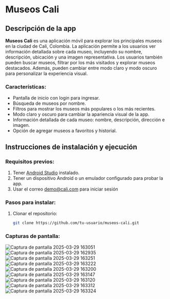 # Museos Cali

## Descripción de la app

**Museos Cali** es una aplicación móvil para explorar los principales museos en la ciudad de Cali, Colombia. La aplicación permite a los usuarios ver información detallada sobre cada museo, incluyendo su nombre, descripción, ubicación y una imagen representativa. Los usuarios también pueden buscar museos, filtrar por los más visitados y explorar museos destacados. Además, pueden cambiar entre modo claro y modo oscuro para personalizar la experiencia visual.

### Características:
- Pantalla de inicio con login para ingresar.
- Búsqueda de museos por nombre.
- Filtros para mostrar los museos más populares o los más recientes.
- Modo claro y oscuro para cambiar la apariencia visual de la app.
- Información detallada de cada museo: nombre, descripción, dirección e imagen.
- Opción de agregar museos a favoritos y historial.

## Instrucciones de instalación y ejecución

### Requisitos previos:
1. Tener [Android Studio](https://developer.android.com/studio) instalado.
2. Tener un dispositivo Android o un emulador configurado para probar la app.
3. Usar el correo demo@cali.com para iniciar sesión

### Pasos para instalar:
1. Clonar el repositorio:
   ```bash
   git clone https://github.com/tu-usuario/museos-cali.git

### Capturas de pantalla:
![Captura de pantalla 2025-03-29 163051](https://github.com/user-attachments/assets/9df633cb-c676-467c-92a2-1422caeb5f87)
![Captura de pantalla 2025-03-29 162935](https://github.com/user-attachments/assets/fd999166-b582-4c6d-9f11-77ea7f02d015)
![Captura de pantalla 2025-03-29 163251](https://github.com/user-attachments/assets/a6d7c069-1944-44a2-9d0c-8502cb4f995c)
![Captura de pantalla 2025-03-29 163222](https://github.com/user-attachments/assets/72d7c657-676c-494f-b68a-d91b1d7043f8)
![Captura de pantalla 2025-03-29 163200](https://github.com/user-attachments/assets/9e02215d-2c60-4a7b-886f-eccb8c98f15c)
![Captura de pantalla 2025-03-29 163147](https://github.com/user-attachments/assets/74d26e61-3987-4f85-9b39-87079c9a25ba)
![Captura de pantalla 2025-03-29 163120](https://github.com/user-attachments/assets/880b2a8b-585b-4dd6-8d47-238524c74bb2)
![Captura de pantalla 2025-03-29 163312](https://github.com/user-attachments/assets/4422362e-4244-4372-a14d-086a280bc740)
![Captura de pantalla 2025-03-29 163324](https://github.com/user-attachments/assets/53a5dbcc-a3f7-4646-ac5d-8d0f01cd9fe1)
